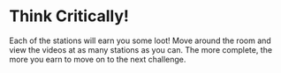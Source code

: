 # Think Critically!

Each of the stations will earn you some loot! 
Move around the room and view the videos at as many stations as you can. 
The more complete, the more you earn to move on to the next challenge. 